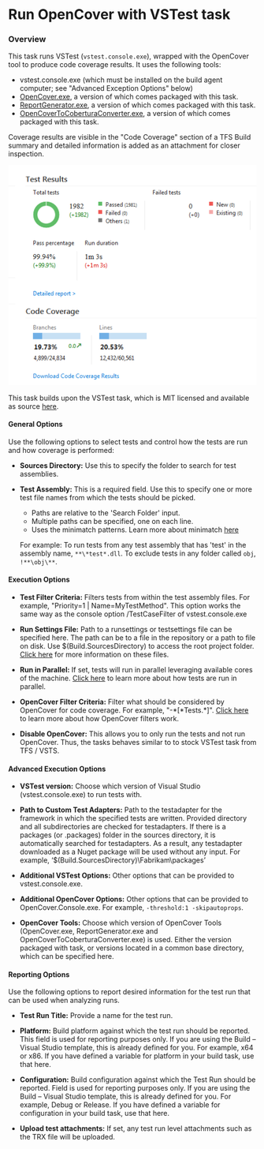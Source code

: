 # Run OpenCover with VSTest task

### Overview

This task runs VSTest (`vstest.console.exe`), wrapped with the OpenCover tool to produce code coverage results.
It uses the following tools:

- vstest.console.exe (which must be installed on the build agent computer; see "Advanced Exception Options" below)
- [OpenCover.exe](https://github.com/OpenCover/opencover), a version of which comes packaged with this task.
- [ReportGenerator.exe](https://github.com/danielpalme/ReportGenerator), a version of which comes packaged with this task.
- [OpenCoverToCoberturaConverter.exe](https://github.com/danielpalme/OpenCoverToCoberturaConverter), a version of which comes packaged with this task.

Coverage results are visible in the "Code Coverage" section of a TFS Build summary and detailed information is
added as an attachment for closer inspection.

![summary_view](../../docs/images/opencover_summary_view.png)

This task builds upon the VSTest task, which is MIT licensed and available as source [here](https://github.com/Microsoft/vsts-tasks/tree/release/m109/Tasks/VsTest).

#### General Options

Use the following options to select tests and control how the tests are run and how coverage is performed:

- **Sources Directory:** Use this to specify the folder to search for test assemblies.

- **Test Assembly:** This is a required field. Use this to specify one or more test file names from which the tests should be picked. 
	*	Paths are relative to the 'Search Folder' input.
	*	Multiple paths can be specified, one on each line.
	*	Uses the minimatch patterns. Learn more about minimatch [here](https://aka.ms/minimatchexamples)
	
	For example:
	To run tests from any test assembly that has 'test' in the assembly name, `**\*test*.dll`.
	To exclude tests in any folder called `obj`, `!**\obj\**`. 

#### Execution Options

- **Test Filter Criteria:** Filters tests from within the test assembly files. For example, "Priority=1 | Name=MyTestMethod". This option works the same way as the console option /TestCaseFilter of vstest.console.exe

- **Run Settings File:** Path to a runsettings or testsettings file can be specified here. The path can be to a file in the repository or a path to file on disk. Use $(Build.SourcesDirectory) to access the root project folder. [Click here](https://msdn.microsoft.com/library/jj635153.aspx) for more information on these files.

- **Run in Parallel:** If set, tests will run in parallel leveraging available cores of the machine. [Click here](https://aka.ms/paralleltestexecution) to learn more about how tests are run in parallel.

- **OpenCover Filter Criteria:** Filter what should be considered by OpenCover for code coverage. For example, "-\*[\*Tests.\*]". [Click here](https://github.com/opencover/opencover/wiki/Usage#understanding-filters) to learn more about how OpenCover filters work.

- **Disable OpenCover:** This allows you to only run the tests and not run OpenCover. Thus, the tasks behaves similar to to stock VSTest task from TFS / VSTS.

#### Advanced Execution Options

- **VSTest version:** Choose which version of Visual Studio (vstest.console.exe) to run tests with. 

- **Path to Custom Test Adapters:** Path to the testadapter for the framework in which the specified tests are written. Provided directory and all subdirectories are checked for testadapters. If there is a packages (or .packages) folder in the sources directory, it is automatically searched for testadapters. As a result, any testadapter downloaded as a Nuget package will be used without any input. For example, ‘$(Build.SourcesDirectory)\Fabrikam\packages’

- **Additional VSTest Options:** Other options that can be provided to vstest.console.exe.

- **Additional OpenCover Options:** Other options that can be provided to OpenCover.Console.exe. For example, `-threshold:1 -skipautoprops`.

- **OpenCover Tools:** Choose which version of OpenCover Tools (OpenCover.exe, ReportGenerator.exe and OpenCoverToCoberturaConverter.exe) is used. Either the version packaged with task, or versions located in a common base directory, which can be specified here.

#### Reporting Options
Use the following options to report desired information for the test run that can be used when analyzing runs. 

- **Test Run Title:** Provide a name for the test run. 

- **Platform:**	Build platform against which the test run should be reported. This field is used for reporting purposes only. If you are using the Build – Visual Studio template, this is already defined for you. For example, x64 or x86. If you have defined a variable for platform in your build task, use that here.

- **Configuration:** Build configuration against which the Test Run should be reported. Field is used for reporting purposes only. If you are using the Build – Visual Studio template, this is already defined for you. For example, Debug or Release. If you have defined a variable for configuration in your build task, use that here.

- **Upload test attachments:** If set, any test run level attachments such as the TRX file will be uploaded.


